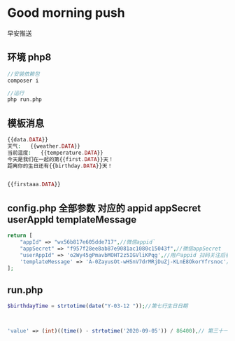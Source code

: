 # Good morning push

早安推送

##  环境 php8 
```php
//安装依赖包
composer i

//运行
php run.php

```
##  模板消息
```php
{{data.DATA}} 
天气:   {{weather.DATA}} 
当前温度:   {{temperature.DATA}} 
今天是我们在一起的第{{first.DATA}}天！ 
距离你的生日还有{{birthday.DATA}}天！ 


{{firstaaa.DATA}}
```
##  config.php  全部参数 对应的 appid  appSecret userAppId templateMessage
```php
return [
    "appId" => "wx56b817e605dde717",//微信appid`
    "appSecret" => "f957f28ee8ab87e9081ac1080c15043f",//微信appSecret
    "userAppId" => 'o2Wy45gPmavbMOHT2z5IGVliKPqg',//用户appid 扫码关注后看到
    'templateMessage' => 'A-0ZayusOt-wHSnV7drMRjDuZj-KLnE8OkorYfrsnoc'//模板id
];

```

## run.php
```php
$birthdayTime = strtotime(date("Y-03-12 "));//第七行生日日期



'value' => (int)((time() - strtotime('2020-09-05')) / 86400),// 第三十一行在一起的日期

```
